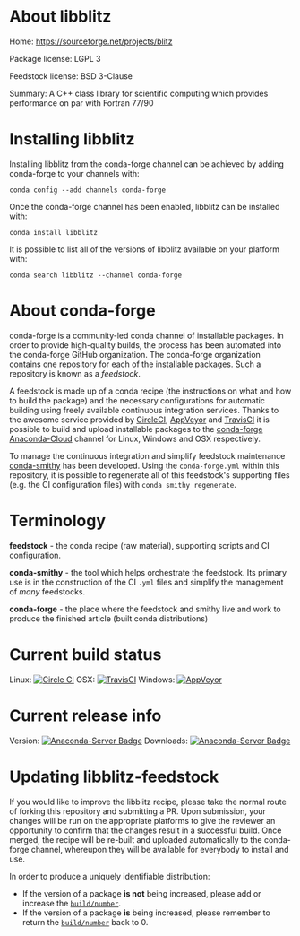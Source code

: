 About libblitz
==============

Home: https://sourceforge.net/projects/blitz

Package license: LGPL 3

Feedstock license: BSD 3-Clause

Summary: A C++ class library for scientific computing which provides performance on par with Fortran 77/90



Installing libblitz
===================

Installing libblitz from the conda-forge channel can be achieved by adding conda-forge to your channels with:

```
conda config --add channels conda-forge
```

Once the conda-forge channel has been enabled, libblitz can be installed with:

```
conda install libblitz
```

It is possible to list all of the versions of libblitz available on your platform with:

```
conda search libblitz --channel conda-forge
```


About conda-forge
=================

conda-forge is a community-led conda channel of installable packages.
In order to provide high-quality builds, the process has been automated into the
conda-forge GitHub organization. The conda-forge organization contains one repository 
for each of the installable packages. Such a repository is known as a *feedstock*.

A feedstock is made up of a conda recipe (the instructions on what and how to build
the package) and the necessary configurations for automatic building using freely
available continuous integration services. Thanks to the awesome service provided by
[CircleCI](https://circleci.com/), [AppVeyor](http://www.appveyor.com/)
and [TravisCI](https://travis-ci.org/) it is possible to build and upload installable
packages to the [conda-forge](https://anaconda.org/conda-forge)
[Anaconda-Cloud](http://docs.anaconda.org/) channel for Linux, Windows and OSX respectively.

To manage the continuous integration and simplify feedstock maintenance
[conda-smithy](http://github.com/conda-forge/conda-smithy) has been developed.
Using the ``conda-forge.yml`` within this repository, it is possible to regenerate all of
this feedstock's supporting files (e.g. the CI configuration files) with ``conda smithy regenerate``.


Terminology
===========

**feedstock** - the conda recipe (raw material), supporting scripts and CI configuration.

**conda-smithy** - the tool which helps orchestrate the feedstock.
                   Its primary use is in the construction of the CI ``.yml`` files
                   and simplify the management of *many* feedstocks.

**conda-forge** - the place where the feedstock and smithy live and work to
                  produce the finished article (built conda distributions)

Current build status
====================

Linux: [![Circle CI](https://circleci.com/gh/conda-forge/libblitz-feedstock.svg?style=svg)](https://circleci.com/gh/conda-forge/libblitz-feedstock)
OSX: [![TravisCI](https://travis-ci.org/conda-forge/libblitz-feedstock.svg?branch=master)](https://travis-ci.org/conda-forge/libblitz-feedstock) 
Windows: [![AppVeyor](https://ci.appveyor.com/api/projects/status/github/conda-forge/libblitz-feedstock?svg=True)](https://ci.appveyor.com/project/conda-forge/libblitz-feedstock/branch/master)

Current release info
====================
Version: [![Anaconda-Server Badge](https://anaconda.org/conda-forge/libblitz/badges/version.svg)](https://anaconda.org/conda-forge/libblitz)
Downloads: [![Anaconda-Server Badge](https://anaconda.org/conda-forge/libblitz/badges/downloads.svg)](https://anaconda.org/conda-forge/libblitz)


Updating libblitz-feedstock
===========================

If you would like to improve the libblitz recipe, please take the normal
route of forking this repository and submitting a PR. Upon submission, your changes will
be run on the appropriate platforms to give the reviewer an opportunity to confirm that the
changes result in a successful build. Once merged, the recipe will be re-built and uploaded
automatically to the conda-forge channel, whereupon they will be available for everybody to
install and use.

In order to produce a uniquely identifiable distribution:
 * If the version of a package **is not** being increased, please add or increase
   the [``build/number``](http://conda.pydata.org/docs/building/meta-yaml.html#build-number-and-string). 
 * If the version of a package **is** being increased, please remember to return
   the [``build/number``](http://conda.pydata.org/docs/building/meta-yaml.html#build-number-and-string)
   back to 0.
